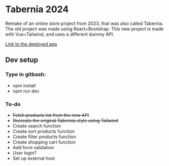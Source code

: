 # Tabernia 2024

Remake of an online store project from 2023, that was also called Tabernia. The old project was made using React+Bootstrap. This new project is made with Vue+Tailwind, and uses a different dummy API.

[Link to the deployed app](https://tabernia-new.netlify.app/)

## Dev setup

### Type in gitbash:

- npm install
- npm run dev

### To-do

- ~~Fetch products list from the new API~~
- ~~Recreate the original Tabernia style using Tailwind~~
- Create search function
- Create sort products function
- Create filter products function
- Create shopping cart function
- Add form validation
- User login?
- Set up external host
